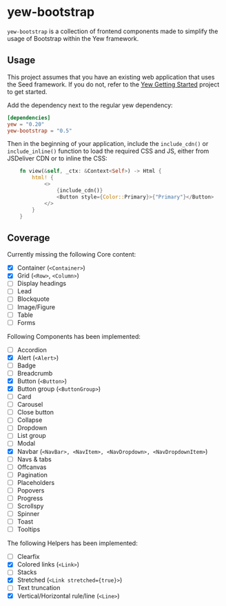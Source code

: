 # yew-bootstrap

`yew-bootstrap` is a collection of frontend components made to simplify the usage of Bootstrap within the Yew framework.

## Usage

This project assumes that you have an existing web application that uses the Seed framework.
If you do not, refer to the [Yew Getting Started](https://yew.rs/getting-started/build-a-sample-app) project to get started.

Add the dependency next to the regular yew dependency:

```toml
[dependencies]
yew = "0.20"
yew-bootstrap = "0.5"
```

Then in the beginning of your application, include the `include_cdn()` or `include_inline()` function to load the required CSS and JS, either from JSDeliver CDN or to inline the CSS:

```Rust
    fn view(&self, _ctx: &Context<Self>) -> Html {
        html! {
            <>
                {include_cdn()}
                <Button style={Color::Primary}>{"Primary"}</Button>
            </>
        }
    }
```

## Coverage

Currently missing the following Core content:

- [X] Container (`<Container>`)
- [X] Grid (`<Row>`, `<Column>`)
- [ ] Display headings
- [ ] Lead
- [ ] Blockquote
- [ ] Image/Figure
- [ ] Table
- [ ] Forms

Following Components has been implemented:

- [ ] Accordion
- [x] Alert (`<Alert>`)
- [ ] Badge
- [ ] Breadcrumb
- [x] Button (`<Button>`)
- [x] Button group (`<ButtonGroup>`)
- [ ] Card
- [ ] Carousel
- [ ] Close button
- [ ] Collapse
- [ ] Dropdown
- [ ] List group
- [ ] Modal
- [x] Navbar (`<NavBar>, <NavItem>, <NavDropdown>, <NavDropdownItem>`)
- [ ] Navs & tabs
- [ ] Offcanvas
- [ ] Pagination
- [ ] Placeholders
- [ ] Popovers
- [ ] Progress
- [ ] Scrollspy
- [ ] Spinner
- [ ] Toast
- [ ] Tooltips

The following Helpers has been implemented:

- [ ] Clearfix
- [x] Colored links (`<Link>`)
- [ ] Stacks
- [x] Stretched (`<Link stretched={true}>`)
- [ ] Text truncation
- [X] Vertical/Horizontal rule/line (`<Line>`)
